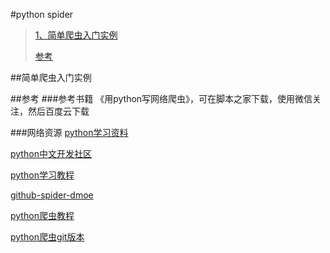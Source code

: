#python spider
> [1、简单爬虫入门实例](#section1)
>
>
> 
>
> [参考](#info)


##<a name="section1"></a>简单爬虫入门实例



##<a name="info"></a>参考
###参考书籍
《用python写网络爬虫》，可在脚本之家下载，使用微信关注，然后百度云下载

###网络资源
[python学习资料](http://www.imooc.com/article/1451)

[python中文开发社区](http://bbs.pythontab.com/)

[python学习教程](http://docs.pythontab.com/learnpython/01/)

[github-spider-dmoe](https://github.com/lining0806/PythonSpiderNotes)

[python爬虫教程](http://www.lining0806.com/)

[python爬虫git版本](https://piaosanlang.gitbooks.io/spiders/02day/section2.3.html)
